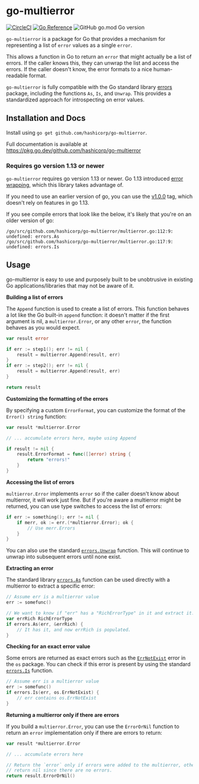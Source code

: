 # go-multierror

[![CircleCI](https://img.shields.io/circleci/build/github/hashicorp/go-multierror/master)](https://circleci.com/gh/hashicorp/go-multierror)
[![Go Reference](https://pkg.go.dev/badge/github.com/hashicorp/go-multierror.svg)](https://pkg.go.dev/github.com/hashicorp/go-multierror)
![GitHub go.mod Go version](https://img.shields.io/github/go-mod/go-version/hashicorp/go-multierror)

[circleci]: https://app.circleci.com/pipelines/github/hashicorp/go-multierror
[godocs]: https://pkg.go.dev/github.com/hashicorp/go-multierror

`go-multierror` is a package for Go that provides a mechanism for
representing a list of `error` values as a single `error`.

This allows a function in Go to return an `error` that might actually
be a list of errors. If the caller knows this, they can unwrap the
list and access the errors. If the caller doesn't know, the error
formats to a nice human-readable format.

`go-multierror` is fully compatible with the Go standard library
[errors](https://golang.org/pkg/errors/) package, including the
functions `As`, `Is`, and `Unwrap`. This provides a standardized approach
for introspecting on error values.

## Installation and Docs

Install using `go get github.com/hashicorp/go-multierror`.

Full documentation is available at
https://pkg.go.dev/github.com/hashicorp/go-multierror

### Requires go version 1.13 or newer

`go-multierror` requires go version 1.13 or newer. Go 1.13 introduced
[error wrapping](https://golang.org/doc/go1.13#error_wrapping), which
this library takes advantage of.

If you need to use an earlier version of go, you can use the
[v1.0.0](https://github.com/hashicorp/go-multierror/tree/v1.0.0)
tag, which doesn't rely on features in go 1.13.

If you see compile errors that look like the below, it's likely that
you're on an older version of go:

```
/go/src/github.com/hashicorp/go-multierror/multierror.go:112:9: undefined: errors.As
/go/src/github.com/hashicorp/go-multierror/multierror.go:117:9: undefined: errors.Is
```

## Usage

go-multierror is easy to use and purposely built to be unobtrusive in
existing Go applications/libraries that may not be aware of it.

**Building a list of errors**

The `Append` function is used to create a list of errors. This function
behaves a lot like the Go built-in `append` function: it doesn't matter
if the first argument is nil, a `multierror.Error`, or any other `error`,
the function behaves as you would expect.

```go
var result error

if err := step1(); err != nil {
	result = multierror.Append(result, err)
}
if err := step2(); err != nil {
	result = multierror.Append(result, err)
}

return result
```

**Customizing the formatting of the errors**

By specifying a custom `ErrorFormat`, you can customize the format
of the `Error() string` function:

```go
var result *multierror.Error

// ... accumulate errors here, maybe using Append

if result != nil {
	result.ErrorFormat = func([]error) string {
		return "errors!"
	}
}
```

**Accessing the list of errors**

`multierror.Error` implements `error` so if the caller doesn't know about
multierror, it will work just fine. But if you're aware a multierror might
be returned, you can use type switches to access the list of errors:

```go
if err := something(); err != nil {
	if merr, ok := err.(*multierror.Error); ok {
		// Use merr.Errors
	}
}
```

You can also use the standard [`errors.Unwrap`](https://golang.org/pkg/errors/#Unwrap)
function. This will continue to unwrap into subsequent errors until none exist.

**Extracting an error**

The standard library [`errors.As`](https://golang.org/pkg/errors/#As)
function can be used directly with a multierror to extract a specific error:

```go
// Assume err is a multierror value
err := somefunc()

// We want to know if "err" has a "RichErrorType" in it and extract it.
var errRich RichErrorType
if errors.As(err, &errRich) {
	// It has it, and now errRich is populated.
}
```

**Checking for an exact error value**

Some errors are returned as exact errors such as the [`ErrNotExist`](https://golang.org/pkg/os/#pkg-variables)
error in the `os` package. You can check if this error is present by using
the standard [`errors.Is`](https://golang.org/pkg/errors/#Is) function.

```go
// Assume err is a multierror value
err := somefunc()
if errors.Is(err, os.ErrNotExist) {
	// err contains os.ErrNotExist
}
```

**Returning a multierror only if there are errors**

If you build a `multierror.Error`, you can use the `ErrorOrNil` function
to return an `error` implementation only if there are errors to return:

```go
var result *multierror.Error

// ... accumulate errors here

// Return the `error` only if errors were added to the multierror, otherwise
// return nil since there are no errors.
return result.ErrorOrNil()
```
